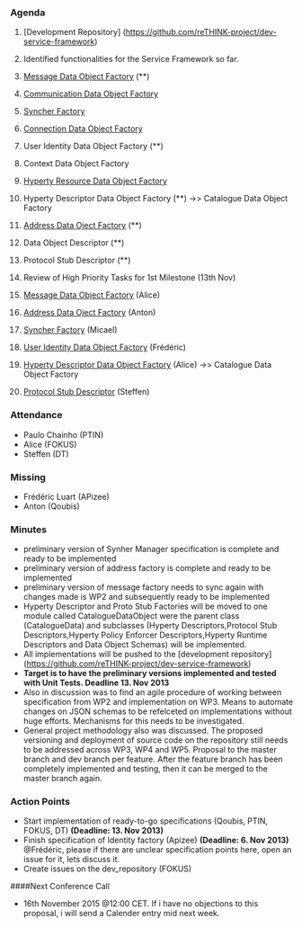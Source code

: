 ### Agenda

 1. [Development Repository] (https://github.com/reTHINK-project/dev-service-framework)
 1. Identified functionalities for the Service Framework so far.
  1. [Message Data Object Factory](https://github.com/reTHINK-project/core-framework/blob/master/docs/specs/service-framework/sf_message_factory.md) (**)
  2. [Communication Data Object Factory](https://github.com/reTHINK-project/core-framework/blob/master/docs/specs/service-framework/sf_communication_factory.md)
  3. [Syncher Factory](https://github.com/reTHINK-project/core-framework/blob/master/docs/specs/service-framework/sf_syncher_manager.md)
  4. [Connection Data Object Factory](https://github.com/reTHINK-project/core-framework/blob/master/docs/specs/service-framework/sf_connection_factory.md)
  5. User Identity Data Object Factory (**) 
  6. Context Data Object Factory
  7. [Hyperty Resource Data Object Factory](https://github.com/reTHINK-project/core-framework/blob/master/docs/specs/service-framework/sf_hyperty_resource_factory.md)
  8. Hyperty Descriptor Data Object Factory (**) ->> Catalogue Data Object Factory
  9. [Address Data Oject Factory](https://github.com/reTHINK-project/core-framework/blob/master/docs/specs/service-framework/sf_address_factory.md) (**)
  10. Data Object Descriptor (**)
  11. Protocol Stub Descriptor (**) 
  
 1. Review of High Priority Tasks for 1st Milestone (13th Nov)
  1. [Message Data Object Factory](https://github.com/reTHINK-project/core-framework/blob/master/docs/specs/service-framework/sf_message_factory.md) (Alice)
  2. [Address Data Oject Factory](https://github.com/reTHINK-project/core-framework/blob/master/docs/specs/service-framework/sf_address_factory.md) (Anton)
  3. [Syncher Factory](https://github.com/reTHINK-project/core-framework/blob/master/docs/specs/service-framework/sf_syncher_manager.md) (Micael)
  4. [User Identity Data Object Factory](https://github.com/reTHINK-project/core-framework/blob/master/docs/specs/service-framework/sf_user_identity.md) (Frédéric)
  5. [Hyperty Descriptor Data Object Factory](https://github.com/reTHINK-project/core-framework/blob/master/docs/specs/service-framework/sf_hyperty_factory.md) (Alice) ->> Catalogue Data Object Factory
  6. [Protocol Stub Descriptor](https://github.com/reTHINK-project/core-framework/blob/master/docs/specs/service-framework/sf_protocol_stub_factory.md) (Steffen)


### Attendance

* Paulo Chainho (PTIN)
* Alice (FOKUS)
* Steffen (DT)


### Missing
* Frédéric Luart (APizee)
* Anton (Qoubis)

### Minutes
* preliminary version of Synher Manager specification is complete and ready to be implemented
* preliminary version of address factory is complete and ready to be implemented
* preliminary version of message factory needs to sync again with changes made is WP2 and subsequently ready to be implemented
* Hyperty Descriptor and Proto Stub Factories will be moved to one module called CatalogueDataObject were the parent class (CatalogueData) and subclasses (Hyperty Descriptors,Protocol Stub Descriptors,Hyperty Policy Enforcer Descriptors,Hyperty Runtime Descriptors and Data Object Schemas) will be implemented.
* All implementations will be pushed to the [development repository] (https://github.com/reTHINK-project/dev-service-framework)
* **Target is to have the preliminary versions implemented and tested with Unit Tests. Deadline 13. Nov 2013** 
* Also in discussion was to find an agile procedure of working between specification from WP2 and implementation on WP3. Means to automate changes on JSON schemas to be refelceted on implementations without huge efforts. Mechanisms for this needs to be investigated. 
* General project methodology also was discussed. The proposed versioning and deployment of source code on the repository still needs to be addressed across WP3, WP4 and WP5. Proposal to the master branch and dev branch per feature. After the feature branch has been completely implemented and testing, then it can be merged to the master branch again. 

### Action Points 
* Start implementation of ready-to-go specifications (Qoubis, PTIN, FOKUS, DT) **(Deadline: 13. Nov 2013)**
* Finish specification of Identity factory (Apizee) **(Deadline: 6. Nov 2013)** @Frédéric, please if there are unclear specification points here, open an issue for it, lets discuss it.
* Create issues on the dev_repository (FOKUS)

####Next Conference Call
* 16th November 2015 @12:00 CET. If i have no objections to this proposal, i will send a Calender entry mid next week.  
